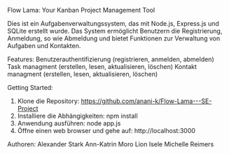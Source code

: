 Flow Lama: Your Kanban Project Management Tool

Dies ist ein Aufgabenverwaltungssystem, das mit Node.js, Express.js und SQLite erstellt wurde.
Das System ermöglicht Benutzern die Registrierung, Anmeldung, so wie Abmeldung und bietet Funktionen zur Verwaltung von Aufgaben und Kontakten.


Features:
  Benutzerauthentifizierung (registrieren, anmelden, abmelden)
  Task managment (erstellen, lesen, aktualisieren, löschen)
  Kontakt managment (erstellen, lesen, aktualisieren, löschen)


Getting Started:

  1. Klone die Repository: https://github.com/anani-k/Flow-Lama---SE-Project
  2. Installiere die Abhängigkeiten: npm install
  3. Anwendung ausführen: node app.js
  4. Öffne einen web browser und gehe auf: http://localhost:3000

Authoren: 
  Alexander Stark
  Ann-Katrin Moro
  Lion Isele
  Michelle Reimers
